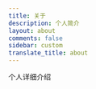 ```yaml
---
title: 关于
description: 个人简介
layout: about
comments: false
sidebar: custom
translate_title: about
---
```

个人详细介绍